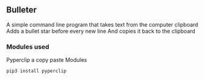 ## Bulleter
A simple command line program that takes text from the computer clipboard
Adds a bullet star before every new line
And copies it back to the clipboard

### Modules used
Pyperclip a copy paste Modules

```bash
pip3 install pyperclip
```
